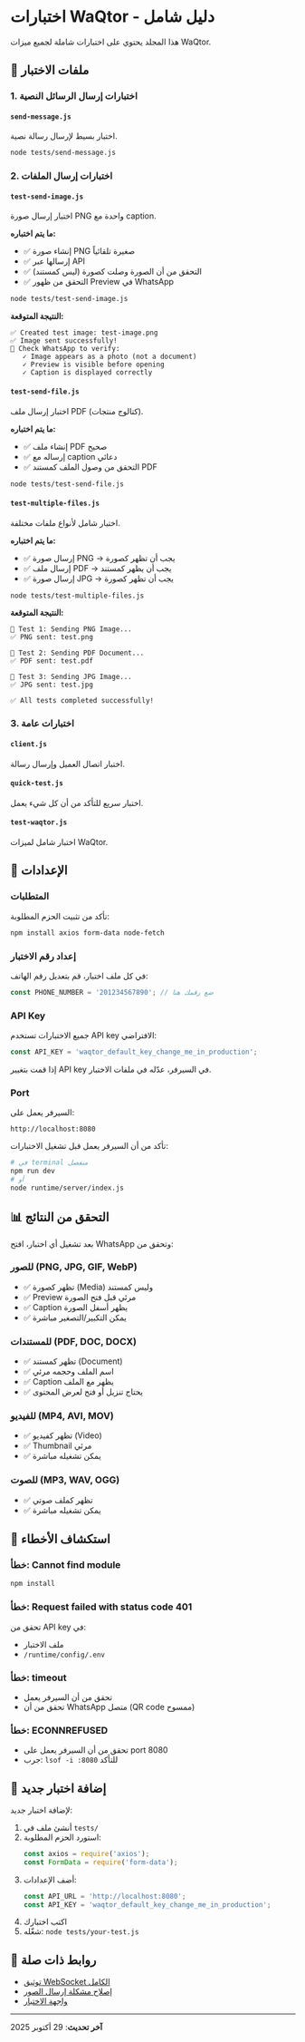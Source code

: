 # اختبارات WaQtor - دليل شامل

هذا المجلد يحتوي على اختبارات شاملة لجميع ميزات WaQtor.

## 📁 ملفات الاختبار

### 1. اختبارات إرسال الرسائل النصية

#### `send-message.js`
اختبار بسيط لإرسال رسالة نصية.

```bash
node tests/send-message.js
```

### 2. اختبارات إرسال الملفات

#### `test-send-image.js`
اختبار إرسال صورة PNG واحدة مع caption.

**ما يتم اختباره:**
- ✅ إنشاء صورة PNG صغيرة تلقائياً
- ✅ إرسالها عبر API
- ✅ التحقق من أن الصورة وصلت كصورة (ليس كمستند)
- ✅ التحقق من ظهور Preview في WhatsApp

```bash
node tests/test-send-image.js
```

**النتيجة المتوقعة:**
```
✅ Created test image: test-image.png
✅ Image sent successfully!
📱 Check WhatsApp to verify:
   ✓ Image appears as a photo (not a document)
   ✓ Preview is visible before opening
   ✓ Caption is displayed correctly
```

#### `test-send-file.js`
اختبار إرسال ملف PDF (كتالوج منتجات).

**ما يتم اختباره:**
- ✅ إنشاء ملف PDF صحيح
- ✅ إرساله مع caption دعائي
- ✅ التحقق من وصول الملف كمستند PDF

```bash
node tests/test-send-file.js
```

#### `test-multiple-files.js`
اختبار شامل لأنواع ملفات مختلفة.

**ما يتم اختباره:**
- ✅ إرسال صورة PNG → يجب أن تظهر كصورة
- ✅ إرسال ملف PDF → يجب أن يظهر كمستند
- ✅ إرسال صورة JPG → يجب أن تظهر كصورة

```bash
node tests/test-multiple-files.js
```

**النتيجة المتوقعة:**
```
📸 Test 1: Sending PNG Image...
✅ PNG sent: test.png

📄 Test 2: Sending PDF Document...
✅ PDF sent: test.pdf

📸 Test 3: Sending JPG Image...
✅ JPG sent: test.jpg

✅ All tests completed successfully!
```

### 3. اختبارات عامة

#### `client.js`
اختبار اتصال العميل وإرسال رسالة.

#### `quick-test.js`
اختبار سريع للتأكد من أن كل شيء يعمل.

#### `test-waqtor.js`
اختبار شامل لميزات WaQtor.

## 🔧 الإعدادات

### المتطلبات

تأكد من تثبيت الحزم المطلوبة:

```bash
npm install axios form-data node-fetch
```

### إعداد رقم الاختبار

في كل ملف اختبار، قم بتعديل رقم الهاتف:

```javascript
const PHONE_NUMBER = '201234567890'; // ضع رقمك هنا
```

### API Key

جميع الاختبارات تستخدم API key الافتراضي:

```javascript
const API_KEY = 'waqtor_default_key_change_me_in_production';
```

إذا قمت بتغيير API key في السيرفر، عدّله في ملفات الاختبار.

### Port

السيرفر يعمل على:

```
http://localhost:8080
```

تأكد من أن السيرفر يعمل قبل تشغيل الاختبارات:

```bash
# في terminal منفصل
npm run dev
# أو
node runtime/server/index.js
```

## 📊 التحقق من النتائج

بعد تشغيل أي اختبار، افتح WhatsApp وتحقق من:

### للصور (PNG, JPG, GIF, WebP)
- ✅ تظهر كصورة (Media) وليس كمستند
- ✅ Preview مرئي قبل فتح الصورة
- ✅ Caption يظهر أسفل الصورة
- ✅ يمكن التكبير/التصغير مباشرة

### للمستندات (PDF, DOC, DOCX)
- ✅ تظهر كمستند (Document)
- ✅ اسم الملف وحجمه مرئي
- ✅ Caption يظهر مع الملف
- ✅ يحتاج تنزيل أو فتح لعرض المحتوى

### للفيديو (MP4, AVI, MOV)
- ✅ تظهر كفيديو (Video)
- ✅ Thumbnail مرئي
- ✅ يمكن تشغيله مباشرة

### للصوت (MP3, WAV, OGG)
- ✅ تظهر كملف صوتي
- ✅ يمكن تشغيله مباشرة

## 🐛 استكشاف الأخطاء

### خطأ: Cannot find module
```bash
npm install
```

### خطأ: Request failed with status code 401
تحقق من API key في:
- ملف الاختبار
- `/runtime/config/.env`

### خطأ: timeout
- تحقق من أن السيرفر يعمل
- تحقق من أن WhatsApp متصل (QR code ممسوح)

### خطأ: ECONNREFUSED
- تحقق من أن السيرفر يعمل على port 8080
- جرب: `lsof -i :8080` للتأكد

## 📝 إضافة اختبار جديد

لإضافة اختبار جديد:

1. أنشئ ملف في `tests/`
2. استورد الحزم المطلوبة:
   ```javascript
   const axios = require('axios');
   const FormData = require('form-data');
   ```
3. أضف الإعدادات:
   ```javascript
   const API_URL = 'http://localhost:8080';
   const API_KEY = 'waqtor_default_key_change_me_in_production';
   ```
4. اكتب اختبارك
5. شغّله: `node tests/your-test.js`

## 🔗 روابط ذات صلة

- [توثيق WebSocket الكامل](../documentation/WEBSOCKET_COMPLETE.md)
- [إصلاح مشكلة إرسال الصور](../documentation/IMAGE_SEND_FIX.md)
- [واجهة الاختبار](../docs/websocket-test.html)

---

**آخر تحديث**: 29 أكتوبر 2025
